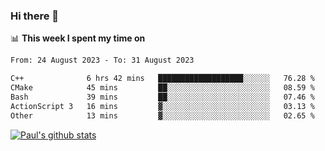### Hi there 👋

📊 **This week I spent my time on**
<!--START_SECTION:waka-->

```txt
From: 24 August 2023 - To: 31 August 2023

C++              6 hrs 42 mins   ███████████████████░░░░░░   76.28 %
CMake            45 mins         ██░░░░░░░░░░░░░░░░░░░░░░░   08.59 %
Bash             39 mins         ██░░░░░░░░░░░░░░░░░░░░░░░   07.46 %
ActionScript 3   16 mins         ▓░░░░░░░░░░░░░░░░░░░░░░░░   03.13 %
Other            13 mins         ▓░░░░░░░░░░░░░░░░░░░░░░░░   02.65 %
```

<!--END_SECTION:waka-->


[![Paul's github stats](https://github-readme-stats.vercel.app/api?username=mickeyouyou&theme=dracula&show_icons=true)](https://github.com/anuraghazra/github-readme-stats)
